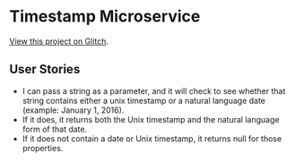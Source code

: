 # Timestamp Microservice

[View this project on Glitch](https://tasty-fireman.glitch.me/).

## User Stories

* I can pass a string as a parameter, and it will check to see whether that string contains either a unix timestamp or a natural language date (example: January 1, 2016).
* If it does, it returns both the Unix timestamp and the natural language form of that date.
* If it does not contain a date or Unix timestamp, it returns null for those properties.
